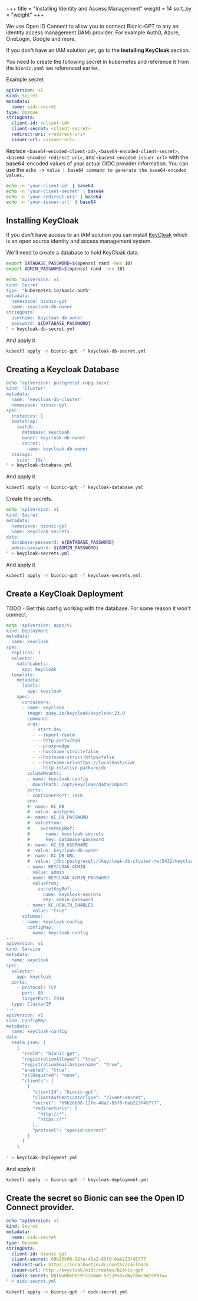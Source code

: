 +++
title = "Installing Identity and Access Management"
weight = 14
sort_by = "weight"
+++

We use Open ID Connect to allow you to connect Bionic-GPT to any an identity access management (IAM) provider. For example Auth0, Azure, OneLogin, Google and more.

If you don't have an IAM solution yet, go to the **Installing KeyCloak** section.

You need to create the following secret in kubernetes and reference it from the `bionic.yaml` we referenced earlier.

Example secret

```yml
apiVersion: v1
kind: Secret
metadata:
  name: oidc-secret
type: Opaque
stringData:
  client-id: <client-id>
  client-secret: <client-secret>
  redirect-uri: <redirect-uri>
  issuer-url: <issuer-url>
```

Replace `<base64-encoded-client-id>`, `<base64-encoded-client-secret>`, `<base64-encoded-redirect-uri>`, and `<base64-encoded-issuer-url>` with the base64-encoded values of your actual OIDC provider information. You can use the `echo -n value | base64 command to generate the base64-encoded values.`

```sh
echo -n 'your-client-id' | base64
echo -n 'your-client-secret' | base64
echo -n 'your-redirect-uri' | base64
echo -n 'your-issuer-url' | base64
```

## Installing KeyCloak

If you don't have access to an IAM solution you can install [KeyCloak](https://www.keycloak.org/) which is an open source identity and access management system.

We'll need to create a database to hold KeyCloak data.

```sh
export DATABASE_PASSWORD=$(openssl rand -hex 10)
export ADMIN_PASSWORD=$(openssl rand -hex 10)
```

```sh
echo "apiVersion: v1
kind: Secret
type: "kubernetes.io/basic-auth"
metadata:
  namespace: bionic-gpt
  name: keycloak-db-owner
stringData:
  username: keycloak-db-owner
  password: ${DATABASE_PASSWORD}
" > keycloak-db-secret.yml
```

And apply it

```sh
kubectl apply -n bionic-gpt -f keycloak-db-secret.yml
```

## Creating a Keycloak Database

```sh
echo "apiVersion: postgresql.cnpg.io/v1
kind: 'Cluster'
metadata:
  name: 'keycloak-db-cluster'
  namespace: bionic-gpt
spec:
  instances: 1
  bootstrap:
    initdb:
      database: keycloak
      owner: keycloak-db-owner
      secret:
        name: keycloak-db-owner
  storage:
    size: '1Gi'
" > keycloak-database.yml
```

And apply it

```sh
kubectl apply -n bionic-gpt -f keycloak-database.yml
```

Create the secrets.

```sh
echo "apiVersion: v1
kind: Secret
metadata:
  namespace: bionic-gpt
  name: keycloak-secrets
data:
  database-password: ${DATABASE_PASSWORD}
  admin-password: ${ADMIN_PASSWORD}
" > keycloak-secrets.yml
```

And apply it

```sh
kubectl apply -n bionic-gpt -f keycloak-secrets.yml
```

## Create a KeyCloak Deployment

TODO - Get this config working with the database. For some reason it won't connect.

```sh
echo 'apiVersion: apps/v1
kind: Deployment
metadata:
  name: keycloak
spec:
  replicas: 1
  selector:
    matchLabels:
      app: keycloak
  template:
    metadata:
      labels:
        app: keycloak
    spec:
      containers:
      - name: keycloak
        image: quay.io/keycloak/keycloak:23.0
        command:
        args:
          - start-dev
          - --import-realm
          - --http-port=7910
          - --proxy=edge
          - --hostname-strict=false
          - --hostname-strict-https=false
          - --hostname-url=https://localhost/oidc
          - --http-relative-path=/oidc
        volumeMounts:
        - name: keycloak-config
          mountPath: /opt/keycloak/data/import
        ports:
        - containerPort: 7910
        env:
        #- name: KC_DB
        #  value: postgres
        #- name: KC_DB_PASSWORD
        #  valueFrom:
        #    secretKeyRef:
        #      name: keycloak-secrets
        #      key: database-password
        #- name: KC_DB_USERNAME
        #  value: keycloak-db-owner
        #- name: KC_DB_URL
        #  value: jdbc:postgresql://keycloak-db-cluster-rw:5432/keycloak
        - name: KEYCLOAK_ADMIN
          value: admin
        - name: KEYCLOAK_ADMIN_PASSWORD
          valueFrom:
            secretKeyRef:
              name: keycloak-secrets
              key: admin-password
        - name: KC_HEALTH_ENABLED
          value: "true"
      volumes:
      - name: keycloak-config
        configMap:
          name: keycloak-config
---
apiVersion: v1
kind: Service
metadata:
  name: keycloak
spec:
  selector:
    app: keycloak
  ports:
    - protocol: TCP
      port: 80
      targetPort: 7910
  type: ClusterIP
---
apiVersion: v1
kind: ConfigMap
metadata:
  name: keycloak-config
data:
  realm.json: |
    {
      "realm": "bionic-gpt",
      "registrationAllowed": "true",
      "registrationEmailAsUsername": "true",
      "enabled": "true",
      "sslRequired": "none",
      "clients": [
        {
          "clientId": "bionic-gpt",
          "clientAuthenticatorType": "client-secret",
          "secret": "69b26b08-12fe-48a2-85f0-6ab223f45777",
          "redirectUris": [
            "http://*",
            "https://*"
          ],
          "protocol": "openid-connect"
        }
      ]
    }

' > keycloak-deployment.yml
```

And apply it

```sh
kubectl apply -n bionic-gpt -f keycloak-deployment.yml
```

## Create the secret so Bionic can see the Open ID Connect provider.

```yml
echo "apiVersion: v1
kind: Secret
metadata:
  name: oidc-secret
type: Opaque
stringData:
  client-id: bionic-gpt
  client-secret: 69b26b08-12fe-48a2-85f0-6ab223f45777
  redirect-uri: https://localhost/oidc/oauth2/callback
  issuer-url: http://keycloak/oidc/realms/bionic-gpt
  cookie-secret: OQINaROshtE9TcZkNAm-5Zs2Pv3xaWytBmc5W7sPX7w=
" > oidc-secret.yml
```

```sh
kubectl apply -n bionic-gpt -f oidc-secret.yml
```
